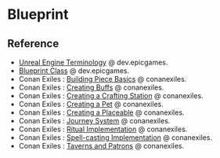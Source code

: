 # Blueprint

## Reference

- [Unreal Engine Terminology](https://dev.epicgames.com/documentation/en-us/unreal-engine/unreal-engine-terminology) @ dev.epicgames.
- [Blueprint Class](https://dev.epicgames.com/documentation/en-us/unreal-engine/blueprint-class-assets-in-unreal-engine) @ dev.epicgames.
- Conan Exiles : [Building Piece Basics](https://www.conanexiles.com/wp-content/wiki/2693562384.html) @ conanexiles.
- Conan Exiles : [Creating Buffs](https://www.conanexiles.com/wp-content/wiki/2692841576.html) @ conanexiles.
- Conan Exiles : [Creating a Crafting Station](https://www.conanexiles.com/wp-content/wiki/2685666154.html) @ conanexiles.
- Conan Exiles : [Creating a Pet](https://www.conanexiles.com/wp-content/wiki/2685371007.html) @ conanexiles.
- Conan Exiles : [Creating a Placeable](https://www.conanexiles.com/wp-content/wiki/2689794474.html) @ conanexiles.
- Conan Exiles : [Journey System](https://www.conanexiles.com/wp-content/wiki/3437659279.html) @ conanexiles.
- Conan Exiles : [Ritual Implementation](https://www.conanexiles.com/wp-content/wiki/2964619273.html) @ conanexiles.
- Conan Exiles : [Spell-casting Implementation](https://www.conanexiles.com/wp-content/wiki/2828697704.html) @ conanexiles.
- Conan Exiles : [Taverns and Patrons](https://www.conanexiles.com/wp-content/wiki/3782115473.html) @ conanexiles.
